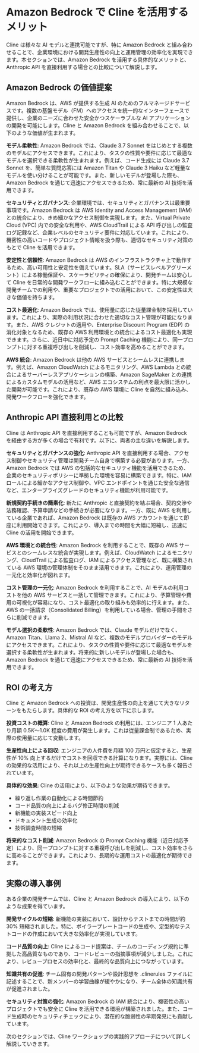 # Amazon Bedrock で Cline を活用するメリット

Cline は様々な AI モデルと連携可能ですが、特に Amazon Bedrock と組み合わせることで、企業環境における開発生産性の向上と運用管理の効率化を実現できます。本セクションでは、Amazon Bedrock を活用する具体的なメリットと、Anthropic API を直接利用する場合との比較について解説します。

## Amazon Bedrock の価値提案

Amazon Bedrock は、AWS が提供する生成 AI のためのフルマネージドサービスです。複数の基盤モデル（FM）へのアクセスを統一的なインターフェースで提供し、企業のニーズに合わせた安全かつスケーラブルな AI アプリケーションの開発を可能にします。Cline と Amazon Bedrock を組み合わせることで、以下のような価値が生まれます。

**モデル柔軟性**: Amazon Bedrock では、Claude 3.7 Sonnet をはじめとする複数のモデルにアクセスできます。これにより、タスクの性質や要件に応じて最適なモデルを選択できる柔軟性が生まれます。例えば、コード生成には Claude 3.7 Sonnet を、簡単な質問応答には Amazon Titan や Claude 3 Haiku など軽量なモデルを使い分けることが可能です。また、新しいモデルが登場した際も、Amazon Bedrock を通じて迅速にアクセスできるため、常に最新の AI 技術を活用できます。

**セキュリティとガバナンス**: 企業環境では、セキュリティとガバナンスは最重要事項です。Amazon Bedrock は AWS Identity and Access Management (IAM) との統合により、きめ細かなアクセス制御を実現します。また、Virtual Private Cloud (VPC) 内での安全な利用や、AWS CloudTrail による API 呼び出しの監査ログ記録など、企業レベルのセキュリティ要件に対応しています。これにより、機密性の高いコードやプロジェクト情報を扱う際も、適切なセキュリティ対策のもとで Cline を活用できます。

**安定性と信頼性**: Amazon Bedrock は AWS のインフラストラクチャ上で動作するため、高い可用性と安定性を備えています。SLA（サービスレベルアグリーメント）による稼働保証や、スケーラビリティの確保により、開発チームは安心して Cline を日常的な開発ワークフローに組み込むことができます。特に大規模な開発チームでの利用や、重要なプロジェクトでの活用において、この安定性は大きな価値を持ちます。

**コスト最適化**: Amazon Bedrock では、使用量に応じた従量課金制を採用しています。これにより、実際の利用状況に合わせた適切なコスト管理が可能になります。また、AWS クレジットの適用や、Enterprise Discount Program (EDP) の消化対象となるため、既存の AWS 利用環境との統合によるコスト最適化も実現できます。さらに、近日中に対応予定の Prompt Caching 機能により、同一プロンプトに対する重複呼び出しを削減し、コスト効率を高めることができます。

**AWS 統合**: Amazon Bedrock は他の AWS サービスとシームレスに連携します。例えば、Amazon CloudWatch によるモニタリング、AWS Lambda との統合によるサーバーレスアプリケーションの構築、Amazon SageMaker との連携によるカスタムモデルの活用など、AWS エコシステムの利点を最大限に活かした開発が可能です。これにより、既存の AWS 環境に Cline を自然に組み込み、開発ワークフローを強化できます。

## Anthropic API 直接利用との比較

Cline は Anthropic API を直接利用することも可能ですが、Amazon Bedrock を経由する方が多くの場合で有利です。以下に、両者の主な違いを解説します。

**セキュリティとガバナンスの強化**: Anthropic API を直接利用する場合、アクセス制御やセキュリティ管理は開発チーム自身で構築する必要があります。一方、Amazon Bedrock では AWS の包括的なセキュリティ機能を活用できるため、企業のセキュリティポリシーに準拠した環境を容易に構築できます。特に、IAM ロールによる細かなアクセス制御や、VPC エンドポイントを通じた安全な通信など、エンタープライズグレードのセキュリティ機能が利用可能です。

**新規契約手続きの簡素化**: 新たに Anthropic と直接契約を結ぶ場合、契約交渉や法務確認、予算申請などの手続きが必要になります。一方、既に AWS を利用している企業であれば、Amazon Bedrock は既存の AWS アカウントを通じて即座に利用開始できます。これにより、導入までの時間を大幅に短縮し、迅速に Cline の活用を開始できます。

**AWS 環境との統合性**: Amazon Bedrock を利用することで、既存の AWS サービスとのシームレスな統合が実現します。例えば、CloudWatch によるモニタリング、CloudTrail による監査ログ、IAM によるアクセス管理など、既に構築されている AWS 環境の管理体制をそのまま活用できます。これにより、運用管理の一元化と効率化が図れます。

**コスト管理の一元化**: Amazon Bedrock を利用することで、AI モデルの利用コストを他の AWS サービスと一括して管理できます。これにより、予算管理や費用の可視化が容易になり、コスト最適化の取り組みも効率的に行えます。また、AWS の一括請求（Consolidated Billing）を利用している場合、管理の手間をさらに削減できます。

**モデル選択の柔軟性**: Amazon Bedrock では、Claude モデルだけでなく、Amazon Titan、Llama 2、Mistral AI など、複数のモデルプロバイダーのモデルにアクセスできます。これにより、タスクの性質や要件に応じて最適なモデルを選択する柔軟性が生まれます。将来的に新しいモデルが登場した場合も、Amazon Bedrock を通じて迅速にアクセスできるため、常に最新の AI 技術を活用できます。

## ROI の考え方

Cline と Amazon Bedrock への投資は、開発生産性の向上を通じて大きなリターンをもたらします。具体的な ROI の考え方を以下に示します。

**投資コストの概算**: Cline と Amazon Bedrock の利用には、エンジニア 1 人あたり月額 $0.5K〜$1.0K 程度の費用が発生します。これは従量課金制であるため、実際の使用量に応じて変動します。

**生産性向上による回収**: エンジニアの人件費を月額 100 万円と仮定すると、生産性が 10% 向上するだけでコストを回収できる計算になります。実際には、Cline の効果的な活用により、それ以上の生産性向上が期待できるケースも多く報告されています。

**具体的な効果**: Cline の活用により、以下のような効果が期待できます。

- 繰り返し作業の自動化による時間節約
- コード品質の向上によるバグ修正時間の削減
- 新機能の実装スピード向上
- ドキュメント生成の効率化
- 技術調査時間の短縮

**将来的なコスト削減**: Amazon Bedrock の Prompt Caching 機能（近日対応予定）により、同一プロンプトに対する重複呼び出しを削減し、コスト効率をさらに高めることができます。これにより、長期的な運用コストの最適化が期待できます。

## 実際の導入事例

ある企業の開発チームでは、Cline と Amazon Bedrock の導入により、以下のような成果を得ています。

**開発サイクルの短縮**: 新機能の実装において、設計からテストまでの時間が約 30% 短縮されました。特に、ボイラープレートコードの生成や、定型的なテストコードの作成において大きな効率化が実現しています。

**コード品質の向上**: Cline によるコード提案は、チームのコーディング規約に準拠した高品質なものであり、コードレビューの指摘事項が減少しました。これにより、レビュープロセスの効率化と、最終的な品質向上につながっています。

**知識共有の促進**: チーム固有の開発パターンや設計思想を .clinerules ファイルに記述することで、新メンバーの学習曲線が緩やかになり、チーム全体の知識共有が促進されました。

**セキュリティ対策の強化**: Amazon Bedrock の IAM 統合により、機密性の高いプロジェクトでも安全に Cline を活用できる環境が構築されました。また、コード生成時のセキュリティチェックにより、潜在的な脆弱性の早期発見にも貢献しています。

次のセクションでは、Cline ワークショップの実践的アプローチについて詳しく解説していきます。
